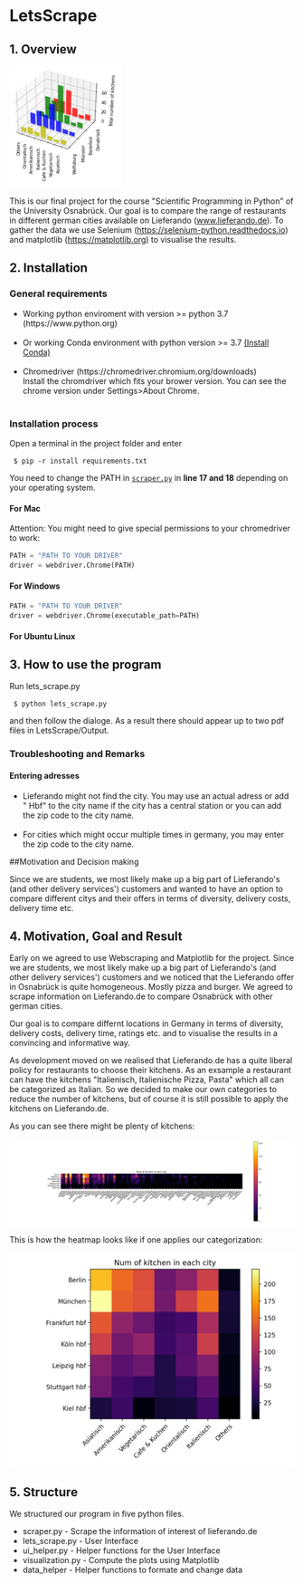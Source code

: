 # LetsScrape
## 1. Overview 
<img src="images/3d_plot.png" width="200"/>

 This is our final project for the course "Scientific Programming in Python" of the University Osnabrück. Our goal is to compare the range of restaurants in different german cities
 available on Lieferando (www.lieferando.de). To gather the data we use Selenium (https://selenium-python.readthedocs.io) and matplotlib (https://matplotlib.org) 
 to visualise the results. 

 ## 2. Installation 
 ### General requirements
 <ul>
 <li>Working python enviroment with version >= python 3.7 (https://www.python.org) </li> <br>
 <li>Or working Conda environment with python version >= 3.7 <a href="https://docs.conda.io/projects/conda/en/latest/user-guide/install/index.html">(Install Conda)</a> </li><br> 
 <li>Chromedriver (https://chromedriver.chromium.org/downloads)<br> Install the chromdriver which fits your brower version. You can see the chrome version under Settings>About Chrome. </li> <br>
 </ul>

 ### Installation process
 Open a terminal in the project folder and enter <br>

     $ pip -r install requirements.txt

  You need to change the PATH in [`scraper.py`](./scraper.py) in <b>line 17 and 18</b> depending on your operating system. 

  #### For Mac
  Attention: You might need to give special permissions to your chromedriver to work: <br>
 
  ```Python 
 PATH = "PATH TO YOUR DRIVER"  
 driver = webdriver.Chrome(PATH)  
  
  ```
  #### For Windows 
  ```Python 
 PATH = "PATH TO YOUR DRIVER"  
 driver = webdriver.Chrome(executable_path=PATH)  
  
  ```
  #### For Ubuntu Linux 
  

  ## 3. How to use the program
  Run lets_scrape.py 

     $ python lets_scrape.py

  and then follow the dialoge. As a result there should appear up to two pdf files in LetsScrape/Output.

  ### Troubleshooting and Remarks


   #### Entering adresses <br>
   <ul><li>Lieferando might not find the city. You may use an actual adress or add " Hbf" to the city name if the city has a central station or you can add the zip code to the city name.</li> <br>
   <li>For cities which might occur multiple times in germany, you may enter the zip code to the city name. </li></ul>
   
   ##Motivation and Decision making
   
   Since we are students, we most likely make up a big part of Lieferando's (and other delivery services') customers
   and wanted to have an option to compare different citys and their offers in terms of diversity, delivery costs, delivery time etc.
   
   ## 4. Motivation, Goal and Result
   
   Early on we agreed to use Webscraping and Matplotlib for the project. Since we are students, we most likely make up a big part of Lieferando's (and other delivery services') customers and we noticed that the Lieferando offer in Osnabrück is quite homogeneous. Mostly pizza and burger. We agreed to scrape information on Lieferando.de to compare Osnabrück with other german cities. <br>
   
   Our goal is to compare differnt locations in Germany in terms of diversity, delivery costs, delivery time, ratings etc. and to visualise the results in a convincing and informative way. <br>
   
   As development moved on we realised that Lieferando.de has a quite liberal policy for restaurants to choose their kitchens. As an exsample a restaurant can have the kitchens "Italienisch, Italienische Pizza, Pasta" which all can be categorized as Italian. So we decided to make our own categories to reduce the number of kitchens, but of course it is still possible to apply the kitchens on Lieferando.de. <br>
   
   As you can see there might be plenty of kitchens: 
   
   
   ![images/Heatmap.png](images/Heatmap.png)
   
   This is how the heatmap looks like if one applies our categorization:
   
   
   ![images/HeatmapClear.png](images/HeatmapClear.png)
   
   ## 5. Structure 
   We structured our program in five python files. 
   <ul>
 <li>scraper.py       - Scrape the information of interest of lieferando.de </li>
 <li>lets_scrape.py   - User Interface </li>
 <li>ui_helper.py     - Helper functions for the User Interface </li>
 <li>visualization.py - Compute the plots using Matplotlib</li>
 <li>data_helper      - Helper functions to formate and change data
  </ul>
   
   
   
   
   
   


